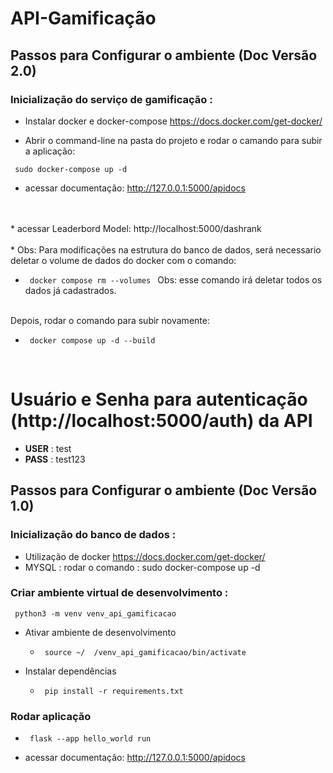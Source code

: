 # API-Gamificação

## Passos para Configurar o ambiente (Doc Versão 2.0)
### Inicialização do serviço de gamificação : 

  * Instalar docker e docker-compose https://docs.docker.com/get-docker/

  * Abrir o command-line na pasta do projeto e rodar o camando para subir a aplicação:  
  
  <code> sudo docker-compose up -d </code>

 * acessar documentação: http://127.0.0.1:5000/apidocs
<br>
<br>
 * acessar Leaderbord Model: http://localhost:5000/dashrank
<br>
<br>
  * Obs: Para modificações na estrutura do banco de dados, será necessario deletar o volume de dados do docker com o comando: 


* <code> docker compose rm --volumes </code>
Obs: esse comando irá deletar todos os dados já cadastrados.
  
<br>
Depois, rodar o comando para subir novamente: 

* <code> docker compose up -d --build </code>

<br>

# Usuário e Senha para autenticação (http://localhost:5000/auth) da API

  * **USER** : test
  * **PASS** : test123

## Passos para Configurar o ambiente (Doc Versão 1.0)

### Inicialização do banco de dados : 
  * Utilização de docker https://docs.docker.com/get-docker/
  * MYSQL : rodar o comando : sudo docker-compose up -d

### Criar ambiente virtual de desenvolvimento : 
  <code> python3 -m venv venv_api_gamificacao </code>

  * Ativar ambiente de desenvolvimento 

    * <code> source ~/ <repositorio> /venv_api_gamificacao/bin/activate </code>
    


* Instalar dependências
  * <code> pip install -r requirements.txt</code>


### Rodar aplicação
  * <code> flask --app hello_world run </code>
  
  * acessar documentação: http://127.0.0.1:5000/apidocs



